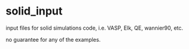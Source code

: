 # solid_input
input files for solid simulations code, i.e. VASP, Elk, QE, wannier90, etc.


no guarantee for any of the examples. 
